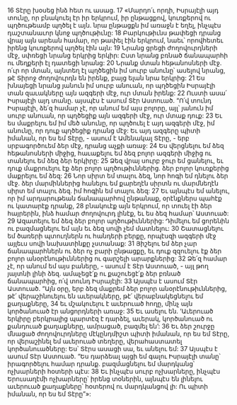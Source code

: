 16 Տէրը խօսեց ինձ հետ ու ասաց. 17 «Մարդո՛ւ որդի, Իսրայէլի այդ տունը, որ բնակուել էր իր երկրում, իր ընթացքով, կուռքերով ու պղծութեամբ պղծել է այն. նրա ընթացքն իմ առաջն է եղել, ինչպէս դաշտանաւոր կնոջ պղծութիւնը: 18 Բարկութիւնս թափեցի դրանց վրայ այն արեան համար, որ թափել էին երկրում, նաեւ՝ որովհետեւ իրենց կուռքերով պղծել էին այն: 19 Նրանց ցրեցի ժողովուրդների մէջ, սփռեցի նրանց երկրից երկիր: Ըստ նրանց բռնած ճանապարհի ու մեղքերի էլ դատեցի նրանց: 20 Նրանք մտան հեթանոսների մէջ. ո՛ւր որ մտան, այնտեղ էլ պղծեցին իմ սուրբ անունը՝ ասելով նրանց, թէ Տիրոջ ժողովուրդն են իրենք, բայց ելան նրա երկրից: 21 Ես խնայեցի նրանց յանուն իմ սուրբ անուան, որ պղծեցին Իսրայէլի տան զաւակները այն ազգերի մէջ, ուր մտան իրենք: 22 Ուստի ասա՛ Իսրայէլի այդ տանը. այսպէս է ասում Տէր Աստուած. “Ո՛վ տունդ Իսրայէլի, ձե՛զ համար չէ, որ անում եմ այս բոլորը, այլ՝ յանուն իմ սուրբ անուան, որ պղծեցիք այն ազգերի մէջ, ուր մտաք դուք: 23 Եւ ես մաքրելու եմ իմ մեծ անունը, որ պղծուել է այդ ազգերի մէջ, իմ անունը, որ դուք պղծեցիք դրանց մէջ: Եւ այդ ազգերը պիտի իմանան, որ ես եմ Տէրը, - ասում է Ամենակալ Տէրը, - երբ սրբագործուեմ ձեր մէջ, դրանց աչքի առաջ: 24 Ես վերցնելու եմ ձեզ հեթանոսների միջից, հաւաքելու եմ ձեզ բոլոր ազգերի միջից ու տանելու եմ ձեզ ձեր երկիրը: 25 Ձեզ վրայ սուրբ ջուր եմ ցանելու, եւ դուք մաքրուելու էք ձեր բոլոր պղծութիւններից. ձեր բոլոր կուռքերից մաքրելու եմ ձեզ: 26 Նոր սիրտ եմ տալու ձեզ, նոր հոգի եմ դնելու ձեր մէջ. ձեր մարմիններից հանելու եմ քարեղէն սիրտն ու մարմնեղէն սիրտ եմ տալու ձեզ. իմ հոգին եմ տալու ձեզ: 27 Եւ այնպէս եմ անելու, որ իմ արդարութեան ճանապարհով ընթանաք, օրէնքներս պահէք ու կատարէք դրանք, 28 բնակուէք այն երկրում, որ տուել էի ձեր հայրերին, ինձ համար ժողովուրդ լինէք, եւ ես ձեզ համար՝ Աստուած: 29 Ազատելու եմ ձեզ ձեր բոլոր պղծութիւններից: Դիմելու եմ ցորենին ու բազմացնելու եմ այն եւ ձեզ սովի չեմ մատնելու: 30 Շատացնելու եմ ծառերի պտուղներն ու հանդերի բերքը, որպէսզի ազգերի մէջ այլեւս սովի նախատինքը չստանաք: 31 Յիշելու եմ ձեր չար ճանապարհներն ու ձեր ոչ բարի ընթացքը, եւ դուք զզուելու էք ձեր բոլոր անօրէնութիւններից ու գարշելի արարքներից: 32 Ձե՛զ համար չէ, որ անում եմ այս բաները, - ասում է Տէր Աստուած, - այլ թող յայտնի լինի ձեզ. ամաչեցէ՛ք ու քաշուեցէ՛ք ձեր բռնած ճանապարհից, ո՛վ տունդ Իսրայէլի: 33 Այսպէս է ասում Տէր Աստուած. “Այն օրը, երբ ձեզ մաքրեմ ձեր բոլոր անօրէնութիւններից, թէ՛ վերաշինուելու են աւերակները, թէ՛ վերաբնակեցնելու եմ քաղաքները, 34 եւ մշակուելու է աւերուած հողը, մինչ այն կործանուած էր անցորդների առաջ: 35 Եւ ասելու են. ‘Աւերուած երկիրը բերկրալից պարտէզ է դարձել, աւերակ, կործանուած ու քանդուած քաղաքները, ամրացած, բազմել են’: 36 Եւ ձեր շուրջը մնացած ժողովուրդները մէկընդմիշտ պիտի իմանան, որ ես եմ Տէրը, որ վերաշինել եմ աւերուած տեղերը, վերահաստատել կործանուածները: Ես՝ Տէրս ասացի սա, եւ անելու եմ: 37 Այսպէս է ասում Տէր Աստուած. “Ես դարձեալ այցի եմ գալու Իսրայէլի տանը՝ իրագործելու համար դրանք. բազմացնելու եմ մարդկանց՝ ոչխարների հօտերի պէս: 38 Եւ ինչպէս սուրբ ոչխարները, ինչպէս Երուսաղէմի ոչխարները՝ իրենց տօներին, այնպէս են լինելու աւերուած քաղաքները՝ հօտերով ու մարդկանցով լի: Ու պիտի իմանան, որ ես եմ Տէրը”»:
